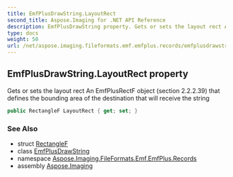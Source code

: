 ```yaml
---
title: EmfPlusDrawString.LayoutRect
second_title: Aspose.Imaging for .NET API Reference
description: EmfPlusDrawString property. Gets or sets the layout rect An EmfPlusRectF object section 2.2.2.39 that defines the bounding area of the destination that will receive the string
type: docs
weight: 50
url: /net/aspose.imaging.fileformats.emf.emfplus.records/emfplusdrawstring/layoutrect/
---
```

## EmfPlusDrawString.LayoutRect property

Gets or sets the layout rect An EmfPlusRectF object (section 2.2.2.39) that defines the bounding area of the destination that will receive the string

```csharp
public RectangleF LayoutRect { get; set; }
```

### See Also

* struct [RectangleF](../../../aspose.imaging/rectanglef/)
* class [EmfPlusDrawString](../)
* namespace [Aspose.Imaging.FileFormats.Emf.EmfPlus.Records](../../emfplusdrawstring/)
* assembly [Aspose.Imaging](../../../)


